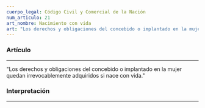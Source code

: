 ```yaml
---
cuerpo_legal: Código Civil y Comercial de la Nación
num_articulo: 21
art_nombre: Nacimiento con vida
art: "Los derechos y obligaciones del concebido o implantado en la mujer quedan irrevocablemente adquiridos si nace con vida. \r\rSi no nace con vida, se considera que la persona nunca existió. El nacimiento con vida se presume."
---
```

### Artículo
---
"Los derechos y obligaciones del concebido o implantado en la mujer quedan irrevocablemente adquiridos si nace con vida."

### Interpretación
---
